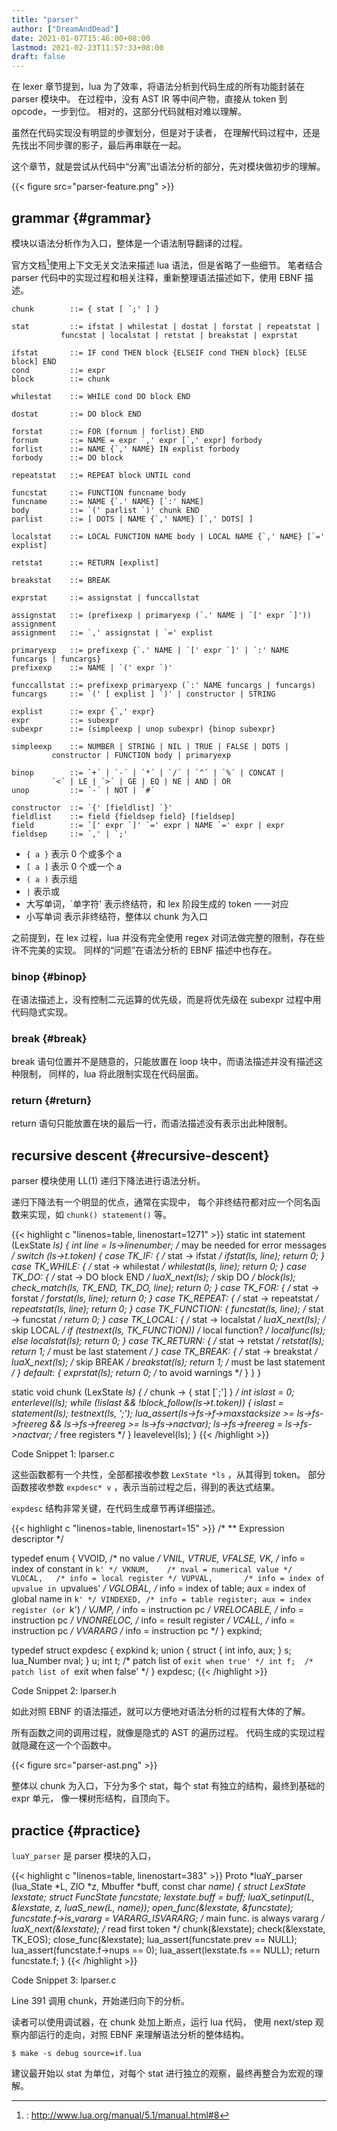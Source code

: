 ```yaml
---
title: "parser"
author: ["DreamAndDead"]
date: 2021-01-07T15:46:00+08:00
lastmod: 2021-02-23T11:57:33+08:00
draft: false
---
```


在 lexer 章节提到，lua 为了效率，将语法分析到代码生成的所有功能封装在 parser 模块中。
在过程中，没有 AST IR 等中间产物，直接从 token 到 opcode，一步到位。
相对的，这部分代码就相对难以理解。

虽然在代码实现没有明显的步骤划分，但是对于读者，
在理解代码过程中，还是先找出不同步骤的影子，最后再串联在一起。

这个章节，就是尝试从代码中“分离”出语法分析的部分，先对模块做初步的理解。

{{< figure src="parser-feature.png" >}}


## grammar {#grammar}

模块以语法分析作为入口，整体是一个语法制导翻译的过程。

官方文档[^fn:1]使用上下文无关文法来描述 lua 语法，但是省略了一些细节。
笔者结合 parser 代码中的实现过程和相关注释，重新整理语法描述如下，使用 EBNF 描述。

```bnf
chunk        ::= { stat [ `;' ] }

stat         ::= ifstat | whilestat | dostat | forstat | repeatstat |
		   funcstat | localstat | retstat | breakstat | exprstat

ifstat       ::= IF cond THEN block {ELSEIF cond THEN block} [ELSE block] END
cond         ::= expr
block        ::= chunk

whilestat    ::= WHILE cond DO block END

dostat       ::= DO block END

forstat      ::= FOR (fornum | forlist) END
fornum       ::= NAME = expr `,' expr [`,' expr] forbody
forlist      ::= NAME {`,' NAME} IN explist forbody
forbody      ::= DO block

repeatstat   ::= REPEAT block UNTIL cond

funcstat     ::= FUNCTION funcname body
funcname     ::= NAME {`.' NAME} [`:' NAME]
body         ::= `(' parlist `)' chunk END
parlist      ::= [ DOTS | NAME {`,' NAME} [`,' DOTS] ]

localstat    ::= LOCAL FUNCTION NAME body | LOCAL NAME {`,' NAME} [`=' explist]

retstat      ::= RETURN [explist]

breakstat    ::= BREAK

exprstat     ::= assignstat | funccallstat

assignstat   ::= (prefixexp | primaryexp (`.' NAME | `[' expr `]')) assignment
assignment   ::= `,' assignstat | `=' explist

primaryexp   ::= prefixexp {`.' NAME | `[' expr `]' | `:' NAME funcargs | funcargs}
prefixexp    ::= NAME | `(' expr `)'

funccallstat ::= prefixexp primaryexp (`:' NAME funcargs | funcargs)
funcargs     ::= `(' [ explist ] `)' | constructor | STRING

explist      ::= expr {`,' expr}
expr         ::= subexpr
subexpr      ::= (simpleexp | unop subexpr) {binop subexpr}

simpleexp    ::= NUMBER | STRING | NIL | TRUE | FALSE | DOTS |
		 constructor | FUNCTION body | primaryexp

binop        ::= `+´ | `-´ | `*´ | `/´ | `^´ | `%´ | CONCAT |
		 `<´ | LE | `>´ | GE | EQ | NE | AND | OR
unop         ::= `-´ | NOT | `#´

constructor  ::= `{' [fieldlist] `}'
fieldlist    ::= field {fieldsep field} [fieldsep]
field        ::= `[' expr `]' `=' expr | NAME `=' expr | expr
fieldsep     ::= `,' | `;'
```

-   `{ a }` 表示 0 个或多个 a
-   `[ a ]` 表示 0 个或一个 a
-   `( a )` 表示组
-   `|`  表示或
-   大写单词，\`单字符' 表示终结符，和 lex 阶段生成的 token 一一对应
-   小写单词 表示非终结符，整体以 chunk 为入口

之前提到，在 lex 过程，lua 并没有完全使用 regex 对词法做完整的限制，存在些许不完美的实现。
同样的“问题”在语法分析的 EBNF 描述中也存在。


### binop {#binop}

在语法描述上，没有控制二元运算的优先级，而是将优先级在 subexpr 过程中用代码隐式实现。


### break {#break}

break 语句位置并不是随意的，只能放置在 loop 块中，而语法描述并没有描述这种限制，
同样的，lua 将此限制实现在代码层面。


### return {#return}

return 语句只能放置在块的最后一行，而语法描述没有表示出此种限制。


## recursive descent {#recursive-descent}

parser 模块使用 LL(1) 递归下降法进行语法分析。

递归下降法有一个明显的优点，通常在实现中，
每个非终结符都对应一个同名函数来实现，如 `chunk() statement()` 等。

{{< highlight c "linenos=table, linenostart=1271" >}}
static int statement (LexState *ls) {
  int line = ls->linenumber;  /* may be needed for error messages */
  switch (ls->t.token) {
    case TK_IF: {  /* stat -> ifstat */
      ifstat(ls, line);
      return 0;
    }
    case TK_WHILE: {  /* stat -> whilestat */
      whilestat(ls, line);
      return 0;
    }
    case TK_DO: {  /* stat -> DO block END */
      luaX_next(ls);  /* skip DO */
      block(ls);
      check_match(ls, TK_END, TK_DO, line);
      return 0;
    }
    case TK_FOR: {  /* stat -> forstat */
      forstat(ls, line);
      return 0;
    }
    case TK_REPEAT: {  /* stat -> repeatstat */
      repeatstat(ls, line);
      return 0;
    }
    case TK_FUNCTION: {
      funcstat(ls, line);  /* stat -> funcstat */
      return 0;
    }
    case TK_LOCAL: {  /* stat -> localstat */
      luaX_next(ls);  /* skip LOCAL */
      if (testnext(ls, TK_FUNCTION))  /* local function? */
	localfunc(ls);
      else
	localstat(ls);
      return 0;
    }
    case TK_RETURN: {  /* stat -> retstat */
      retstat(ls);
      return 1;  /* must be last statement */
    }
    case TK_BREAK: {  /* stat -> breakstat */
      luaX_next(ls);  /* skip BREAK */
      breakstat(ls);
      return 1;  /* must be last statement */
    }
    default: {
      exprstat(ls);
      return 0;  /* to avoid warnings */
    }
  }
}


static void chunk (LexState *ls) {
  /* chunk -> { stat [`;'] } */
  int islast = 0;
  enterlevel(ls);
  while (!islast && !block_follow(ls->t.token)) {
    islast = statement(ls);
    testnext(ls, ';');
    lua_assert(ls->fs->f->maxstacksize >= ls->fs->freereg &&
	       ls->fs->freereg >= ls->fs->nactvar);
    ls->fs->freereg = ls->fs->nactvar;  /* free registers */
  }
  leavelevel(ls);
}
{{< /highlight >}}


<div class="src-block-caption">
  <span class="src-block-number">Code Snippet 1</span>:
  lparser.c
</div>

这些函数都有一个共性，全部都接收参数 `LexState *ls` ，从其得到 token。
部分函数接收参数 `expdesc* v` ，表示当前过程之后，得到的表达式结果。

`expdesc` 结构非常关键，在代码生成章节再详细描述。

{{< highlight c "linenos=table, linenostart=15" >}}
/*
** Expression descriptor
*/

typedef enum {
  VVOID,	/* no value */
  VNIL,
  VTRUE,
  VFALSE,
  VK,		/* info = index of constant in `k' */
  VKNUM,	/* nval = numerical value */
  VLOCAL,	/* info = local register */
  VUPVAL,       /* info = index of upvalue in `upvalues' */
  VGLOBAL,	/* info = index of table; aux = index of global name in `k' */
  VINDEXED,	/* info = table register; aux = index register (or `k') */
  VJMP,		/* info = instruction pc */
  VRELOCABLE,	/* info = instruction pc */
  VNONRELOC,	/* info = result register */
  VCALL,	/* info = instruction pc */
  VVARARG	/* info = instruction pc */
} expkind;

typedef struct expdesc {
  expkind k;
  union {
    struct { int info, aux; } s;
    lua_Number nval;
  } u;
  int t;  /* patch list of `exit when true' */
  int f;  /* patch list of `exit when false' */
} expdesc;
{{< /highlight >}}


<div class="src-block-caption">
  <span class="src-block-number">Code Snippet 2</span>:
  lparser.h
</div>

如此对照 EBNF 的语法描述，就可以方便地对语法分析的过程有大体的了解。

所有函数之间的调用过程，就像是隐式的 AST 的遍历过程。
代码生成的实现过程就隐藏在这一个个函数中。

{{< figure src="parser-ast.png" >}}

整体以 chunk 为入口，下分为多个 stat，每个 stat 有独立的结构，最终到基础的 expr 单元，
像一棵树形结构，自顶向下。


## practice {#practice}

`luaY_parser` 是 parser 模块的入口，

{{< highlight c "linenos=table, linenostart=383" >}}
Proto *luaY_parser (lua_State *L, ZIO *z, Mbuffer *buff, const char *name) {
  struct LexState lexstate;
  struct FuncState funcstate;
  lexstate.buff = buff;
  luaX_setinput(L, &lexstate, z, luaS_new(L, name));
  open_func(&lexstate, &funcstate);
  funcstate.f->is_vararg = VARARG_ISVARARG;  /* main func. is always vararg */
  luaX_next(&lexstate);  /* read first token */
  chunk(&lexstate);
  check(&lexstate, TK_EOS);
  close_func(&lexstate);
  lua_assert(funcstate.prev == NULL);
  lua_assert(funcstate.f->nups == 0);
  lua_assert(lexstate.fs == NULL);
  return funcstate.f;
}
{{< /highlight >}}


<div class="src-block-caption">
  <span class="src-block-number">Code Snippet 3</span>:
  lparser.c
</div>

Line 391 调用 chunk，开始递归向下的分析。

读者可以使用调试器，在 chunk 处加上断点，运行 lua 代码，
使用 next/step 观察内部运行的走向，对照 EBNF 来理解语法分析的整体结构。

```text
$ make -s debug source=if.lua
```

建议最开始以 stat 为单位，对每个 stat 进行独立的观察，最终再整合为宏观的理解。

[^fn:1]: : <http://www.lua.org/manual/5.1/manual.html#8>
